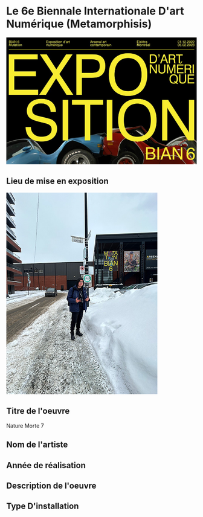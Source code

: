 # Le 6e Biennale Internationale D'art Numérique (Metamorphisis)

![affiche](https://github.com/Jxshvfx/H23_V13_inspirations_GONZALEZBARRERA/blob/main/BIAN/medias/biennale_affiche.jpg)

## Lieu de mise en exposition
![entrée](https://github.com/Jxshvfx/H23_V13_inspirations_GONZALEZBARRERA/blob/main/BIAN/medias/photo_entree_20230202.jpg)

## Titre de l'oeuvre
Nature Morte 7

## Nom de l'artiste

## Année de réalisation

## Description de l'oeuvre

## Type D'installation

